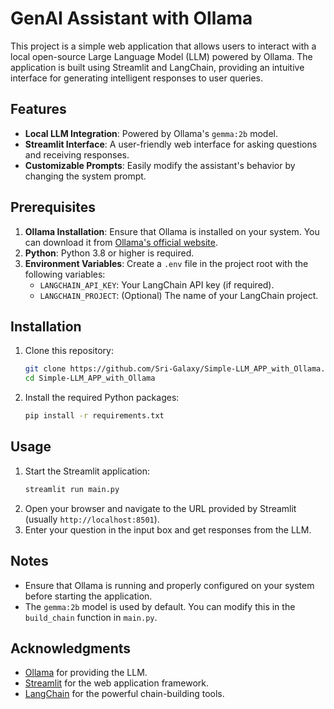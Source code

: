 # GenAI Assistant with Ollama

This project is a simple web application that allows users to interact with a local open-source Large Language Model (LLM) powered by Ollama. The application is built using Streamlit and LangChain, providing an intuitive interface for generating intelligent responses to user queries.

## Features
- **Local LLM Integration**: Powered by Ollama's `gemma:2b` model.
- **Streamlit Interface**: A user-friendly web interface for asking questions and receiving responses.
- **Customizable Prompts**: Easily modify the assistant's behavior by changing the system prompt.

## Prerequisites
1. **Ollama Installation**: Ensure that Ollama is installed on your system. You can download it from [Ollama's official website](https://ollama.ai/).
2. **Python**: Python 3.8 or higher is required.
3. **Environment Variables**: Create a `.env` file in the project root with the following variables:
   - `LANGCHAIN_API_KEY`: Your LangChain API key (if required).
   - `LANGCHAIN_PROJECT`: (Optional) The name of your LangChain project.

## Installation
1. Clone this repository:
   ```bash
   git clone https://github.com/Sri-Galaxy/Simple-LLM_APP_with_Ollama.git
   cd Simple-LLM_APP_with_Ollama
   ```
2. Install the required Python packages:
   ```bash
   pip install -r requirements.txt
   ```

## Usage
1. Start the Streamlit application:
   ```bash
   streamlit run main.py
   ```
2. Open your browser and navigate to the URL provided by Streamlit (usually `http://localhost:8501`).
3. Enter your question in the input box and get responses from the LLM.

## Notes
- Ensure that Ollama is running and properly configured on your system before starting the application.
- The `gemma:2b` model is used by default. You can modify this in the `build_chain` function in `main.py`.


## Acknowledgments
- [Ollama](https://ollama.ai/) for providing the LLM.
- [Streamlit](https://streamlit.io/) for the web application framework.
- [LangChain](https://www.langchain.com/) for the powerful chain-building tools.
